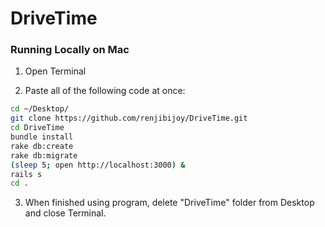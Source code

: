 # DriveTime

### Running Locally on Mac

1) Open Terminal

2) Paste all of the following code at once:
```sh
cd ~/Desktop/
git clone https://github.com/renjibijoy/DriveTime.git
cd DriveTime
bundle install
rake db:create
rake db:migrate
(sleep 5; open http://localhost:3000) &
rails s
cd .
```

3) When finished using program, delete "DriveTime" folder from Desktop and close Terminal.